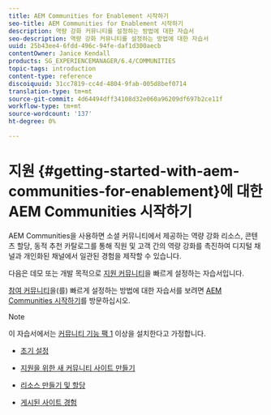 ```yaml
---
title: AEM Communities for Enablement 시작하기
seo-title: AEM Communities for Enablement 시작하기
description: 역량 강화 커뮤니티를 설정하는 방법에 대한 자습서
seo-description: 역량 강화 커뮤니티를 설정하는 방법에 대한 자습서
uuid: 25b43ee4-6fdd-496c-94fe-daf1d300aecb
contentOwner: Janice Kendall
products: SG_EXPERIENCEMANAGER/6.4/COMMUNITIES
topic-tags: introduction
content-type: reference
discoiquuid: 31cc7819-cc4d-4804-9fab-005d8bef0714
translation-type: tm+mt
source-git-commit: 4d64494dff34108d32e060a96209df697b2ce11f
workflow-type: tm+mt
source-wordcount: '137'
ht-degree: 0%

---
```



# 지원 {#getting-started-with-aem-communities-for-enablement}에 대한 AEM Communities 시작하기

AEM Communities을 사용하면 소셜 커뮤니티에서 제공하는 역량 강화 리소스, 콘텐츠 할당, 동적 추천 카탈로그를 통해 직원 및 고객 간의 역량 강화를 촉진하여 디지털 채널과 개인화된 채널에서 일관된 경험을 제작할 수 있습니다.

다음은 데모 또는 개발 목적으로 [지원 커뮤니티](overview.md#enablement-community)을 빠르게 설정하는 자습서입니다.

[참여 커뮤니티](overview.md#engagement-community)을(를) 빠르게 설정하는 방법에 대한 자습서를 보려면 [AEM Communities 시작하기](getting-started.md)를 방문하십시오.

>[!NOTE]
>
>이 자습서에서는 [커뮤니티 기능 팩 1](deploy-communities.md#latestfeaturepack) 이상을 설치한다고 가정합니다.

* [초기 설정](enablement-setup.md)

* [지원을 위한 새 커뮤니티 사이트 만들기](enablement-create-site.md)

* [리소스 만들기 및 할당](resource.md)

* [게시된 사이트 경험](enablement-published-site.md)

